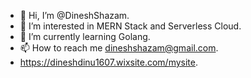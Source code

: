 - 👋 Hi, I’m @DineshShazam.
- 👀 I’m interested in MERN Stack and Serverless Cloud.
- 🌱 I’m currently learning Golang.
- 📫 How to reach me dineshshazam@gmail.com. 
- https://dineshdinu1607.wixsite.com/mysite.

<!---
DineshShazam/DineshShazam is a ✨ special ✨ repository because its `README.md` (this file) appears on your GitHub profile.
You can click the Preview link to take a look at your changes.
--->
